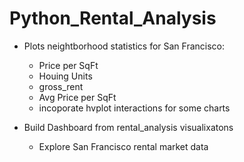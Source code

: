 # Python_Rental_Analysis

* Plots neightborhood statistics for San Francisco:
    * Price per SqFt
    * Houing Units
    * gross_rent
    * Avg Price per SqFt
    * incoporate hvplot interactions for some charts

* Build Dashboard from rental_analysis visualixatons
    * Explore San Francisco rental market data
